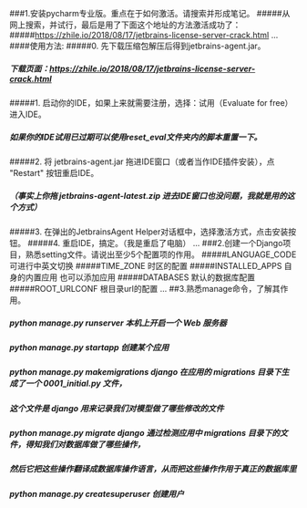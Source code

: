 ###1.安装pycharm专业版。重点在于如何激活。请搜索并形成笔记。
#####从网上搜索，并试行，最后是用了下面这个地址的方法激活成功了：
#####https://zhile.io/2018/08/17/jetbrains-license-server-crack.html
...
####使用方法:
#####0. 先下载压缩包解压后得到jetbrains-agent.jar。
#####   下载页面：https://zhile.io/2018/08/17/jetbrains-license-server-crack.html
#####1. 启动你的IDE，如果上来就需要注册，选择：试用（Evaluate for free）进入IDE。
#####   如果你的IDE试用已过期可以使用reset_eval文件夹内的脚本重置一下。
#####2. 将 jetbrains-agent.jar 拖进IDE窗口（或者当作IDE插件安装），点 "Restart" 按钮重启IDE。
#####   （事实上你拖 jetbrains-agent-latest.zip 进去IDE窗口也没问题，我就是用的这个方式）
#####3. 在弹出的JetbrainsAgent Helper对话框中，选择激活方式，点击安装按钮。
#####4. 重启IDE，搞定。（我是重启了电脑）
...
###2.创建一个Django项目，熟悉setting文件。请说出至少5个配置项的作用。
#####LANGUAGE_CODE  可进行中英文切换
#####TIME_ZONE  时区的配置
#####INSTALLED_APPS  自身的内置应用 也可以添加应用
#####DATABASES  默认的数据库配置
#####ROOT_URLCONF   根目录url的配置
...
##3.熟悉manage命令，了解其作用。
#####	python manage.py runserver        本机上开启一个 Web 服务器
#####	python manage.py startapp             创建某个应用
#####	python manage.py makemigrations        django 在应用的 migrations 目录下生成了一个 0001_initial.py 文件，
##### 这个文件是 django 用来记录我们对模型做了哪些修改的文件
#####	python manage.py migrate              django 通过检测应用中 migrations 目录下的文件，得知我们对数据库做了哪些操作，
##### 然后它把这些操作翻译成数据库操作语言，从而把这些操作作用于真正的数据库里
#####	python manage.py createsuperuser       创建用户
	
	
	
	
	
	















